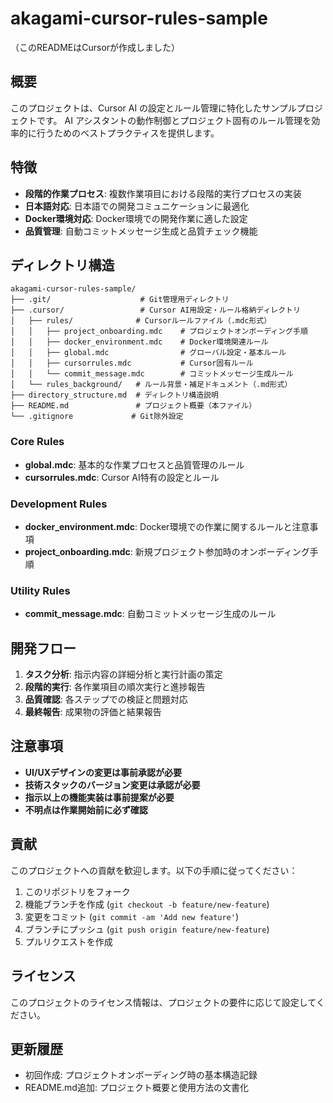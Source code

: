 # akagami-cursor-rules-sample

（このREADMEはCursorが作成しました）

## 概要

このプロジェクトは、Cursor AI の設定とルール管理に特化したサンプルプロジェクトです。
AI アシスタントの動作制御とプロジェクト固有のルール管理を効率的に行うためのベストプラクティスを提供します。

## 特徴

- **段階的作業プロセス**: 複数作業項目における段階的実行プロセスの実装
- **日本語対応**: 日本語での開発コミュニケーションに最適化
- **Docker環境対応**: Docker環境での開発作業に適した設定
- **品質管理**: 自動コミットメッセージ生成と品質チェック機能

## ディレクトリ構造

```
akagami-cursor-rules-sample/
├── .git/                    # Git管理用ディレクトリ
├── .cursor/                 # Cursor AI用設定・ルール格納ディレクトリ
│   ├── rules/              # Cursorルールファイル（.mdc形式）
│   │   ├── project_onboarding.mdc    # プロジェクトオンボーディング手順
│   │   ├── docker_environment.mdc    # Docker環境関連ルール
│   │   ├── global.mdc                # グローバル設定・基本ルール
│   │   ├── cursorrules.mdc           # Cursor固有ルール
│   │   └── commit_message.mdc        # コミットメッセージ生成ルール
│   └── rules_background/   # ルール背景・補足ドキュメント（.md形式）
├── directory_structure.md  # ディレクトリ構造説明
├── README.md               # プロジェクト概要（本ファイル）
└── .gitignore             # Git除外設定
```


### Core Rules
- **global.mdc**: 基本的な作業プロセスと品質管理のルール
- **cursorrules.mdc**: Cursor AI特有の設定とルール

### Development Rules
- **docker_environment.mdc**: Docker環境での作業に関するルールと注意事項
- **project_onboarding.mdc**: 新規プロジェクト参加時のオンボーディング手順

### Utility Rules
- **commit_message.mdc**: 自動コミットメッセージ生成のルール

## 開発フロー

1. **タスク分析**: 指示内容の詳細分析と実行計画の策定
2. **段階的実行**: 各作業項目の順次実行と進捗報告
3. **品質確認**: 各ステップでの検証と問題対応
4. **最終報告**: 成果物の評価と結果報告

## 注意事項

- **UI/UXデザインの変更は事前承認が必要**
- **技術スタックのバージョン変更は承認が必要**
- **指示以上の機能実装は事前提案が必要**
- **不明点は作業開始前に必ず確認**

## 貢献

このプロジェクトへの貢献を歓迎します。以下の手順に従ってください：

1. このリポジトリをフォーク
2. 機能ブランチを作成 (`git checkout -b feature/new-feature`)
3. 変更をコミット (`git commit -am 'Add new feature'`)
4. ブランチにプッシュ (`git push origin feature/new-feature`)
5. プルリクエストを作成

## ライセンス

このプロジェクトのライセンス情報は、プロジェクトの要件に応じて設定してください。

## 更新履歴

- 初回作成: プロジェクトオンボーディング時の基本構造記録
- README.md追加: プロジェクト概要と使用方法の文書化 